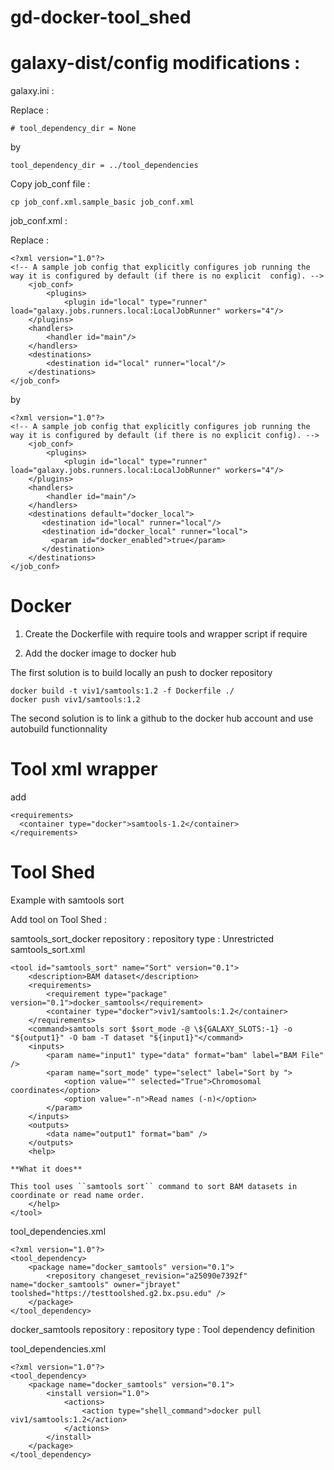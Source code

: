 # gd-docker-tool_shed

# galaxy-dist/config modifications :

galaxy.ini :

Replace : 

```
# tool_dependency_dir = None
```

by

```
tool_dependency_dir = ../tool_dependencies
```

Copy job_conf file :

```
cp job_conf.xml.sample_basic job_conf.xml
```

job_conf.xml :

Replace : 

```
<?xml version="1.0"?>
<!-- A sample job config that explicitly configures job running the way it is configured by default (if there is no explicit  config). -->
    <job_conf>
        <plugins>
            <plugin id="local" type="runner" load="galaxy.jobs.runners.local:LocalJobRunner" workers="4"/>
    </plugins>
    <handlers>
        <handler id="main"/>
    </handlers>
    <destinations>
        <destination id="local" runner="local"/>
    </destinations>
</job_conf>
```

by

```
<?xml version="1.0"?>
<!-- A sample job config that explicitly configures job running the way it is configured by default (if there is no explicit config). -->
    <job_conf>
        <plugins>
            <plugin id="local" type="runner" load="galaxy.jobs.runners.local:LocalJobRunner" workers="4"/>
    </plugins>
    <handlers>
        <handler id="main"/>
    </handlers>
    <destinations default="docker_local">
       <destination id="local" runner="local"/>
       <destination id="docker_local" runner="local">
         <param id="docker_enabled">true</param>
       </destination>
    </destinations>
</job_conf>
```

# Docker

1. Create the Dockerfile with require tools and wrapper script if require

2. Add the docker image to docker hub

The first solution is to build locally an push to docker repository
 ```
docker build -t viv1/samtools:1.2 -f Dockerfile ./
docker push viv1/samtools:1.2
 ```

The second solution is to link a github to the docker hub account and use autobuild functionnality

# Tool xml wrapper

add 

```
<requirements>
  <container type="docker">samtools-1.2</container>
</requirements>
```

# Tool Shed 

Example with samtools sort

Add tool on Tool Shed :

samtools_sort_docker repository : repository type : Unrestricted
samtools_sort.xml

```
<tool id="samtools_sort" name="Sort" version="0.1">
    <description>BAM dataset</description>
    <requirements>
        <requirement type="package" version="0.1">docker_samtools</requirement>
        <container type="docker">viv1/samtools:1.2</container>
    </requirements>
    <command>samtools sort $sort_mode -@ \${GALAXY_SLOTS:-1} -o "${output1}" -O bam -T dataset "${input1}"</command>
    <inputs>
        <param name="input1" type="data" format="bam" label="BAM File" />
        <param name="sort_mode" type="select" label="Sort by ">
            <option value="" selected="True">Chromosomal coordinates</option>
            <option value="-n">Read names (-n)</option>
        </param>
    </inputs>
    <outputs>
        <data name="output1" format="bam" />
    </outputs>
    <help>

**What it does**

This tool uses ``samtools sort`` command to sort BAM datasets in coordinate or read name order.
    </help>
</tool>
```

tool_dependencies.xml 

```
<?xml version="1.0"?>
<tool_dependency>
    <package name="docker_samtools" version="0.1">
        <repository changeset_revision="a25090e7392f" name="docker_samtools" owner="jbrayet" toolshed="https://testtoolshed.g2.bx.psu.edu" />
    </package>
</tool_dependency>
```

docker_samtools repository : repository type : Tool dependency definition

tool_dependencies.xml

```
<?xml version="1.0"?>
<tool_dependency>
    <package name="docker_samtools" version="0.1">
        <install version="1.0">
            <actions>
                <action type="shell_command">docker pull viv1/samtools:1.2</action>
            </actions>
        </install>
    </package>
</tool_dependency>
```




